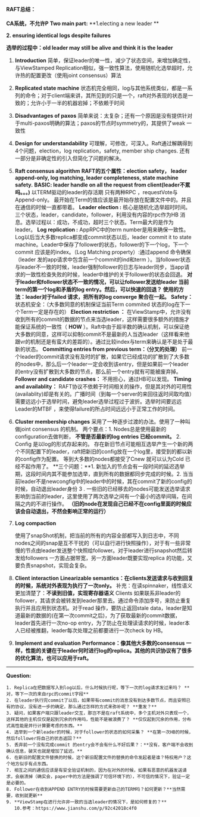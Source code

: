#### RAFT总结：
**CA系统，不允许P**
**Two main part:**
**1.electing a new leader **

**2. ensuring identical logs despite failures**

**选举的过程中：old leader may still be alive and think it is the leader**

1. **Introduction**
    简单，保证leader的唯一性，减少了状态空间，来增加确定性，与ViewStamped Replication相似，强一致性算法，使用随机化选举超时，允许热的配置更改（使用joint consensus）算法
1. **Replicated state machine**
    状态机完全相同，log与其他系统类似，都是一系列的命令；对于client端来讲，其所见到的只是一个，raft对外表现的状态是一致的；允许小于一半的机器宕掉；不依赖于时间
1. **Disadvantages of paxos**
    简单来说：太复杂；还有一个原因是没有提供针对于multi-paxos明确的算法；paxos的节点时symmetry的，其提供了weak 一致性
1. **Design for understandability**
    可理解，可修改，可深入。Raft通过解耦得到4个问题，election，log replication，safety, member ship changes. 还有一部分是非确定性的引入但简化了问题的解决。
1. **Raft consensus algorithm**
    **RAFT的五个属性：election safety， leader append-only, log matching, leader completeness, state machine safety.**
    **BASIC: leader handle on all the request from client(leader不累吗。。。)**
      以TERM驱动的leader的存活期
      只有两种RPC ，requestVote与Append-only。 最开始在Term的值应该是最开始存放在配置文件中的。并且在通信的时候一直都带着。
    **Leader election :** 核心是随机化选举超时时间。三个状态，leader，candidate，follower，利用没有内容的rpc作为HB 消息。选举过程以：成功，不成功，超时三个状态。Term最大的是作为leader。
    **Log replication :** AppRPC中的term number是用来确保一致性。Log以后当大多数replica都变成commit状态以后，leader commit it to state machine。Leader中保存了follower的状态，follower的下一个log，下一个commit 应该是的index。（Log Matching property）:通过append 命令确保（leader 发的app请求中包含前一个commit的ind和term ）。当follower状态与leader不一致的时候，leader强制follower的日志与leader同步，当app请求的一致性检查失败的时候，leader中维护的关于follower的状态会回退。 **对于leader和follower状态不一致的情况，可以让follower发送给leader 当前term的第一个log和矛盾的log entry。然后，可以快速的回退？ 使用的方法：leader对于failed 请求，把所有的log converge 聚合在一起。**
    **Safety：** 状态机安全：（大多数同意的机制保证当前Term commited 状态的log在下一个Term一定是存在的）
    **Election restriction ：** 在ViewStamp中，允许没有收到所有的commit的数据的节点来当选leader，这样需要很多额外的措施才能保证系统的一致性（ **HOW** ）。Raft中由于超半数的确认机制，可以保证绝大多数的同意，这样可以抑制commit不是最新的人当选leader（这样看来他跟vr的机制还是有蛮大的差距的）。通过比较index与term来确认是不是处于最新的状态。
    **Committing entries from previous term：（分叉的处理）** 前一个leader的commit请求没有及时的扩散，如果它已经成功的扩散到了大多数的nodes中，那么后一个leader一定会收到该entry，但是如果前一个leader的entry没有扩散到大多数的节点，那么前一个entry就有可能被废弃掉。
    **Follower and candidate crashes：** 不用担心，通过HB可以发现。
    **Timing and availablity：** RAFT协议不依赖于时间相关的操作，但是其对外的可用性(availablity)却是有关的。广播时间（到每一个server的来回往返时间取均值）需要远远小于选举时间，避免leader选举过程过于波折。选举时间要远远Leader的MTBF ，来使得failure的所占时间远远小于正常工作的时间。
1. **Cluster membership changes**
    采用了一种逐步过渡的办法。使用了一种叫做joint consensus 的机制。
    两个要点：1. Nodes总是使用最新的configuration去做判断， **不管是否最新的log entries 已经commit。** 2. Config 是以log的形式存起来的。
    存在新旧节点可能相互选举产生一个新的两个不同配置下的leader，raft把新旧的config放在一个log里，接受到的都以新的config作为配置。
    等到大多数的nodes都接受了Cnew 就可以认为Cold 已经不起作用了。
    **三个问题：**1. 新加入的节点会有一段时间的延迟选举期，这段时间内其不能参加选举，直到所有的数据都同步完成的时候。2. 当当前leader不是newcongfig中的leader中的时候，其在commit了新的config的时候，自动退出leader身份 3 .  一些旧的已经移去的nodes可能发送选举请求影响到当前的leader，这里使用了两次选举之间有一个最小的选举间隔，在间隔之内的不进行操作。 **（旧的node在发现自己已经不在config里面的时候应该会自动退出，不然会影响正常的运行）**
1. **Log compaction**

    使用了snapShot机制，把当前的所有的内容全部都写入到日志中，不同nodes之间的snap是互不干扰的（可以自行进行快照操作），对于有一些非常慢的节点由leader发送整个快照给follower。对于leader进行snapshot然后转发给followers 一方面占据带宽，另一方面leader既要实现replica 的功能，又要负责snapshot，实现会复杂。

1. **Client interaction**
    **Linearizable semantics：在clients发送请求与收到回复的时候，系统对外表现为执行了一次only。**   补充：在读spinnaker，线性语义更加清楚了：**不读到旧值，实现寄存器语义**
    Clients 如果联系非leader的 follower，其请求会被转发到leader那里去。通过命令添加序号，来防止重复执行并且应用到状态机。对于read 操作，要防止返回stale data，leader是知道最新的数据的(在第一次commit之后)，为了获取最新的commit数据，leader首先进行一次no-op entry，为了防止在处理读请求的时候，leader本人已经被推翻，leader每次处理之前都要进行一次check by HB。
1. **Implement and evaluation**
    **Performance：像其他大多数的consensus 一样，性能的关键在于leader何时进行log的replica。其他的共识协议有了很多的优化算法，也可以应用于raft。**

***
**Question:**

    1. Replica在把数据写入到log以后，什么时候执行呢，等下一次的log请求发过来吗？ **对，等下一次的来自rpc的commit字段**
    2. 在leader执行完commit了以后，如果带有commit的消息没有到达多数节点，而且安照已有的协议，没有进一步的确定，那么通过怎样的方式来弥补呢？ **重发？**
    3. 疑问，如果客户端只跟leader交互，那岂不是在raft系统中，多个主机对外只表现一个，这样其他的主机仅仅是起到冗余的作用吗，性能不是被浪费了？ **仅仅起到冗余的作用，分布式高性能是并行计算要考虑的东西。**
    4. 选举到一个新leader的时候，对于follower的状态的如何采集？ **在第一次HB的时候，然后follower将自己的状态返回？**
    5. 丢弃前一个没有完成commit 的entry会不会有什么不好后果？：**没有，客户端不会收到确认信息，破天也就是增加了延迟。**
    6. 在新旧的配置文件替换的时候，这个新旧配置文件的替换的命令发起者是谁？特权用户？这个地方似乎有点东西。
    7. 相互之间的通信应该是有安全验证机制的，因为在对外的时候，如果有恶意的机器发送请求，会崩溃掉（确实会，paper中的方法是强调了可信环境下的），不可信的情况下，验证一定是必要的。
    8. Follower在收到APPEND ENTRY的时候需要更新自己的TERM吗？如何更新？**当然需要，收到就更新**
    9. **ViewStamp在进行允许非一致的当选leader的情况下，是如何修复的？**
       10.参考：https://www.jianshu.com/p/92c42018c4f0